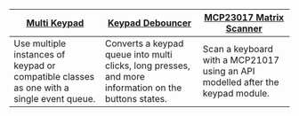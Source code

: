 | [Multi Keypad](https://github.com/Neradoc/Circuitpython_Multi_Keypad) | [Keypad Debouncer](https://github.com/Neradoc/Circuitpython_Keypad_Debouncer) | [MCP23017 Matrix Scanner](https://github.com/Neradoc/circuitpython-mcp23017-scanner) |
| ---      | ---       | ---       |
| Use multiple instances of keypad or compatible classes as one with a single event queue. | Converts a keypad queue into multi clicks, long presses, and more information on the buttons states. | Scan a keyboard with a MCP21017 using an API modelled after the keypad module. |

<!--
**Neradoc/Neradoc** is a ✨ _special_ ✨ repository because its `README.md` (this file) appears on your GitHub profile.

Here are some ideas to get you started:

- 🔭 I’m currently working on ...
- 🌱 I’m currently learning ...
- 👯 I’m looking to collaborate on ...
- 🤔 I’m looking for help with ...
- 💬 Ask me about ...
- 📫 How to reach me: ...
- 😄 Pronouns: ...
- ⚡ Fun fact: ...
-->
